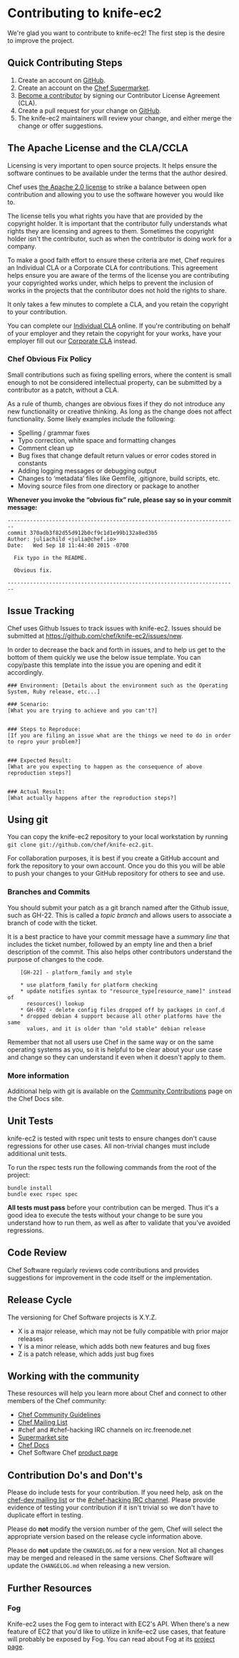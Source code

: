 # Contributing to knife-ec2

We're glad you want to contribute to knife-ec2! The first
step is the desire to improve the project.

## Quick Contributing Steps

1. Create an account on [GitHub](https://github.com).
2. Create an account on the [Chef Supermarket](https://supermarket.chef.io/).
3. [Become a contributor](https://supermarket.chef.io/become-a-contributor) by
signing our Contributor License Agreement (CLA).
4. Create a pull request for your change on [GitHub](https://github.com/chef/knife-ec2/pulls).
5. The knife-ec2 maintainers will review your change, and either merge the
change or offer suggestions.

## The Apache License and the CLA/CCLA
Licensing is very important to open source projects. It helps ensure the
software continues to be available under the terms that the author desired.

Chef uses [the Apache 2.0 license](http://www.apache.org/licenses/LICENSE-2.0)
to strike a balance between open contribution and allowing you to use the
software however you would like to.

The license tells you what rights you have that are provided by the copyright
holder. It is important that the contributor fully understands what rights they
are licensing and agrees to them. Sometimes the copyright holder isn't the
contributor, such as when the contributor is doing work for a company.

To make a good faith effort to ensure these criteria are met, Chef requires an
Individual CLA or a Corporate CLA for contributions. This agreement helps ensure
you are aware of the terms of the license you are contributing your copyrighted
works under, which helps to prevent the inclusion of works in the projects that
the contributor does not hold the rights to share.

It only takes a few minutes to complete a CLA, and you retain the copyright to
your contribution.

You can complete our [Individual
CLA](https://supermarket.chef.io/icla-signatures/new) online. If you're
contributing on behalf of your employer and they retain the copyright for your
works, have your employer fill out our [Corporate
CLA](https://supermarket.chef.io/ccla-signatures/new) instead.

### Chef Obvious Fix Policy

Small contributions such as fixing spelling errors, where the content is small enough
  to not be considered intellectual property, can be submitted by a contributor as a patch,
  without a CLA.

As a rule of thumb, changes are obvious fixes if they do not introduce any new functionality
  or creative thinking. As long as the change does not affect functionality. Some likely
  examples include the following:

* Spelling / grammar fixes
* Typo correction, white space and formatting changes
* Comment clean up
* Bug fixes that change default return values or error codes stored in constants
* Adding logging messages or debugging output
* Changes to ‘metadata’ files like Gemfile, .gitignore, build scripts, etc.
* Moving source files from one directory or package to another

**Whenever you invoke the “obvious fix” rule, please say so in your commit message:**

```
------------------------------------------------------------------------
commit 370adb3f82d55d912b0cf9c1d1e99b132a8ed3b5
Author: juliachild <julia@chef.io>
Date:   Wed Sep 18 11:44:40 2015 -0700

  Fix typo in the README.

  Obvious fix.

------------------------------------------------------------------------
```

## <a name="issues"></a>Issue Tracking

Chef uses Github Issues to track issues with knife-ec2. Issues should be
submitted at https://github.com/chef/knife-ec2/issues/new.

In order to decrease the back and forth in issues, and to help us get to
the bottom of them quickly we use the below issue template. You can copy/paste
this template into the issue you are opening and edit it accordingly.

<a name="issuetemplate"></a>
```
### Environment: [Details about the environment such as the Operating System, Ruby release, etc...]

### Scenario:
[What you are trying to achieve and you can't?]


### Steps to Reproduce:
[If you are filing an issue what are the things we need to do in order to repro your problem?]


### Expected Result:
[What are you expecting to happen as the consequence of above reproduction steps?]


### Actual Result:
[What actually happens after the reproduction steps?]
```

## Using git

You can copy the knife-ec2 repository to your local workstation by running
`git clone git://github.com/chef/knife-ec2.git`.

For collaboration purposes, it is best if you create a GitHub account
and fork the repository to your own account. Once you do this you will
be able to push your changes to your GitHub repository for others to
see and use.

### Branches and Commits

You should submit your patch as a git branch named after the Github
issue, such as GH-22. This is called a _topic branch_ and allows users
to associate a branch of code with the ticket.

It is a best practice to have your commit message have a _summary
line_ that includes the ticket number, followed by an empty line and
then a brief description of the commit. This also helps other
contributors understand the purpose of changes to the code.

```text
    [GH-22] - platform_family and style

    * use platform_family for platform checking
    * update notifies syntax to "resource_type[resource_name]" instead of
      resources() lookup
    * GH-692 - delete config files dropped off by packages in conf.d
    * dropped debian 4 support because all other platforms have the same
      values, and it is older than "old stable" debian release
```

Remember that not all users use Chef in the same way or on the same
operating systems as you, so it is helpful to be clear about your use
case and change so they can understand it even when it doesn't apply
to them.

### More information

Additional help with git is available on the [Community
Contributions](https://docs.chef.io/community_contributions.html#use-git)
page on the Chef Docs site.

## Unit Tests

knife-ec2 is tested with rspec unit tests to ensure changes don't cause
regressions for other use cases. All non-trivial changes must include
additional unit tests.

To run the rspec tests run the following commands from the root of the
project:

    bundle install
    bundle exec rspec spec

**All tests must pass** before your contribution can be merged. Thus it's a good idea
to execute the tests without your change to be sure you understand how to run
them, as well as after to validate that you've avoided regressions.

## Code Review

Chef Software regularly reviews code contributions and provides suggestions
for improvement in the code itself or the implementation.

## Release Cycle

The versioning for Chef Software projects is X.Y.Z.

* X is a major release, which may not be fully compatible with prior
  major releases
* Y is a minor release, which adds both new features and bug fixes
* Z is a patch release, which adds just bug fixes

## Working with the community

These resources will help you learn more about Chef and connect to
other members of the Chef community:

* [Chef Community Guidelines](https://docs.chef.io/community_guidelines.html)
* [Chef Mailing List](https://discourse.chef.io/c/dev)
* #chef and #chef-hacking IRC channels on irc.freenode.net
* [Supermarket site](https://supermarket.chef.io/)
* [Chef Docs](http://docs.chef.io)
* Chef Software Chef [product page](https://www.chef.io/chef/)


## Contribution Do's and Don't's

Please do include tests for your contribution. If you need help, ask on the
[chef-dev mailing list](https://discourse.chef.io/c/dev) or the [#chef-hacking
IRC channel](https://botbot.me/freenode/chef-hacking/). Please provide
evidence of testing your contribution if it isn't trivial so we don't have to
duplicate effort in testing.

Please do **not** modify the version number of the gem, Chef
will select the appropriate version based on the release cycle
information above.

Please do **not** update the `CHANGELOG.md` for a new version. Not all
changes may be merged and released in the same versions. Chef Software
will update the `CHANGELOG.md` when releasing a new version.

## Further Resources

### Fog

Knife-ec2 uses the Fog gem to interact with EC2's API. When there's a new
feature of EC2 that you'd like to utilize in knife-ec2 use cases, that feature
will probably be exposed by Fog. You can read about Fog
at its [project page](https://github.com/fog/fog).

